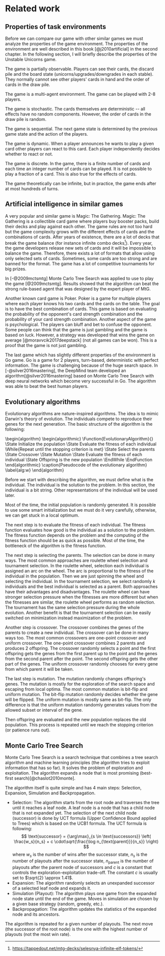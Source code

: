# Related work

## Properties of task environments

Before we can compare our game with other similar games we must analyze the properties of the game environment. The properties of the environment are
well described in this book [@j2010artificial] in the second chapter.
In the following section, I will briefly describe the properties of the Unstable Unicorns game.

The game is partially observable. Players can see their cards, the
discard pile and the board state (unicorns/upgrades/downgrades in each stable).
They normally cannot see other players' cards in hand and the order of cards in the draw pile.

The game is a multi-agent environment. The game can be played with 2-8 players.

The game is stochastic. The cards themselves are deterministic -- all effects 
have no random components. However, the order of cards in the draw pile is random.

The game is sequential. The next game state is determined by the previous game
state and the action of the players.

The game is dynamic. When a player announces he wants to play a given card other
players can react to this card. Each player independently decides whether to react
or not.

The game is discrete. In the game, there is a finite number of cards and
each time an integer number of cards can be played. It is not possible to play
a fraction of a card. This is also true for the effects of cards.

The game theoretically can be infinite, but in practice, the game ends after
at most hundreds of turns.

## Artificial intelligence in similar games

A very popular and similar game is Magic: The Gathering. Magic: The Gathering is a
collectible card game where players buy booster packs, build their decks and play
against each other. The game rules are not too hard but the game complexity
grows with the different effects of cards and the combinations of cards.
After years of existence, there are a lot of decks that break the game balance
(for instance infinite combo decks[^infinite]). Every year, the game developers
release new sets of cards and it will be impossible to balance the game.
Therefore, there exists a lot of formats that allow using only
selected sets of cards.
Sometimes, some cards are too strong and are banned for the format.
The game has a lot of competitive tournaments for big prizes.

[^infinite]: https://tappedout.net/mtg-decks/selesnya-infinite-elf-tokens/

In [-@2009mctsmtg] Monte Carlo Tree Search was applied to use to play the game [@2009mctsmtg].
Results showed that the algorithm can beat the strong rule-based agent that
was designed by the expert player of MtG.

Another known card game is Poker. Poker is a game for multiple players
where each player knows his two cards and the cards on the table. The
goal is to have the best combination of cards. This game is based on evaluating the probability of the opponent's card strength combination and
the probability of your card strength combination. Another aspect
of the game is psychological. The players can bluff and bet to confuse
the opponent. Some people can think that the game is just gambling and
the game is based on luck. However, a strategy was developed that wins the
game on average [@moravvcik2017deepstack] (not all games can be won).
This is a proof that the game is not just gambling.

The last game which has slightly different properties of the environment is
Go game. Go is a game for 2 players, turn-based, deterministic with perfect
information. The game is challenging because of the huge search space.
In [-@silver2016mastering], the DeepMind team developed an algorithm[@silver2016mastering]
based on Monte Carlo Tree Search with deep neural networks which become
very successful in Go. The algorithm was able to beat the
best human players.

## Evolutionary algorithms

Evolutionary algorithms are nature-inspired algorithms. The idea is
to mimic Darwin's theory of evolution. The individuals compete to reproduce
their genes for the next generation. The basic structure of the algorithm
is the following:

\begin{algorithm}
\begin{algorithmic}
\Function{EvolutionaryAlgorithm}{}
    \State Initialize the population
    \State Evaluate the fitness of each individual
    \While{Repeat until the stopping criterion is met}
        \State Select the parents
        \State Crossover
        \State Mutation
        \State Evaluate the fitness of each individual
        \State Offspring is the new population
    \EndWhile
\EndFunction
\end{algorithmic}
\caption{Pseudocode of the evolutionary algorithm}
\label{alg:w}
\end{algorithm}

Before we start with describing the algorithm, we must define what is
the individual. The individual is the solution to the problem.
In this section, the individual is a bit string. Other representations
of the individual will be used later.

Most of the time, the initial population is randomly generated.
It is possible to use some smart initialization but we must do it
very carefully, otherwise, we can get stuck in a local optimum.

The next step is to evaluate the fitness of each individual. The fitness function evaluates how good is the individual as a solution to the problem. The fitness function depends on the problem and the computing of the fitness function should be as quick as possible. Most of the time, the bottleneck of the algorithm is the fitness function.

The next step is selecting the parents. The selection can be done in many ways. The most common approaches are roulette wheel selection and tournament selection. In the roulette wheel, selection each individual is assigned an arc on the wheel. The arc is proportional to the fitness of the individual in the population. Then we are just spinning the wheel and selecting the individual. In the tournament selection, we select randomly $k$ individuals and the best individual is selected as a parent. Both approaches have their advantages and disadvantages. The roulette wheel can have stronger selection pressure when the fitnesses are more different but when the fitnesses are similar, the roulette wheel performs as random selection. The tournament has the same selection pressure during the whole evolution. Another benefit is that the tournament selection can be easily switched on minimization instead maximization of the problem.

Another step is crossover. The crossover combines the genes of the parents to create a new individual. The crossover can be done in many ways too. The most common crossovers are one-point crossover and uniform crossover. The one-point crossover combines 2 parents and produces 2 offspring. The crossover randomly selects a point and the first offspring gets the genes from the first parent up to the point and the genes from the second parent after the point. The second offspring gets the other part of the genes. The uniform crossover randomly chooses for every gene from which parent it will be taken.

The last step is mutation. The mutation randomly changes offspring's genes. The mutation is mostly for the exploration of the search space and escaping from local optima. The most common mutation is bit-flip and uniform mutation. The bit-flip mutation randomly decides whether the gene will be flipped. The uniform mutation is mostly same as bit-flip. The only difference is that the uniform mutation randomly generates values from the allowed subset or interval of the gene.

Then offspring are evaluated and the new population replaces the old population.
This process is repeated until we reach the stopping criterion (or patience runs out).

## Monte Carlo Tree Search

Monte Carlo Tree Search is a search technique that combines a tree search algorithm and machine learning principles (the algorithm tries to exploit information that has so far). It solves the problem of exploration and exploitation. The algorithm expands a node that is most promising (best-first search)[@chaslot2010monte].

The algorithm itself is quite simple and has 4 main steps: Selection, Expansion, Simulation and Backpropagation.

- Selection: The algorithm starts from the root node and traverses the tree until it reaches a leaf node. A leaf node is a node that has a child node that is not expanded yet. The selection of the next child node (successor) is done by UCT formula (Upper Confidence Bound applied to Trees) which is based on the UCB1 formula.
The UCT formula is following:
$$
\text{successor}
=
{\arg\max}_{s \in \text{successors}} \left(
    \frac{w_s}{n_s} + c \cdot\sqrt{\frac{\log n_{\text{parent}}}{n_s}}
\right)
$$
where $w_s$ is the number of wins after the successor state, $n_s$ is the number of playouts after the successor state, $n_{\text{parent}}$ is the number of playouts after the parent node of successors and $c$ is a constant that controls the exploration-exploitation trade-off. The constant $c$ is usually set to $\sqrt{2} \approx 1.41$.
- Expansion: The algorithm randomly selects an unexpanded successor of a selected leaf node and expands it.
- Simulation (Playout): The algorithm plays one game from the expanded node state until the end of the game. Moves in simulation are chosen by a given base strategy (random, greedy, etc.).
- Backpropagation: The algorithm updates the statistics of the expanded node and its ancestors.

The algorithm is repeated for a given number of playouts. The next move (the successor of the root node) is the one with the highest number of playouts (not the most win rate).
